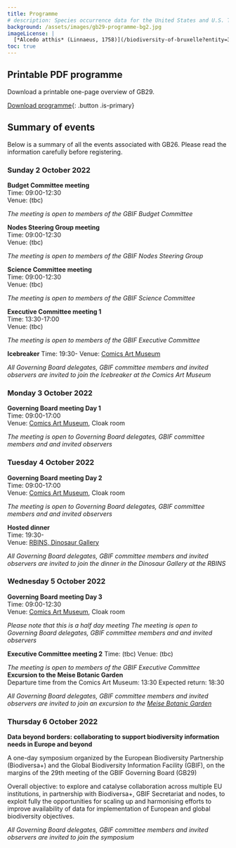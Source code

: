```yaml
---
title: Programme
# description: Species occurrence data for the United States and U.S. Territories.
background: /assets/images/gb29-programme-bg2.jpg
imageLicense: |
  [*Alcedo atthis* (Linnaeus, 1758)](/biodiversity-of-bruxelle?entity=3058851394&view=TABLE) observed in Belgium by jrassart (licensed under http://creativecommons.org/licenses/by-nc/4.0/)
toc: true
---
```


## Printable PDF programme

Download a printable one-page overview of GB29.

[Download programme](/assets/documents/programme.pdf){: .button .is-primary}

## Summary of events
Below is a summary of all the events associated with GB26. Please read the information carefully before registering. 

### Sunday 2 October 2022

**Budget Committee meeting**  
Time: 09:00-12:30   
Venue: (tbc)  

*The meeting is open to members of the GBIF Budget Committee*

**Nodes Steering Group meeting**  
Time: 09:00-12:30   
Venue: (tbc)  

*The meeting is open to members of the GBIF Nodes Steering Group*

**Science Committee meeting**  
Time: 09:00-12:30   
Venue: (tbc)  

*The meeting is open to members of the GBIF Science Committee*

**Executive Committee meeting 1**  
Time: 13:30-17:00  
Venue: (tbc)  

*The meeting is open to members of the GBIF Executive Committee*

**Icebreaker** 
Time: 19:30- 
Venue: [Comics Art Museum](https://www.comicscenter.net/)  

*All Governing Board delegates, GBIF committee members and invited observers are invited to join the Icebreaker at the Comics Art Museum*

### Monday 3 October 2022
**Governing Board meeting Day 1**  
Time: 09:00-17:00   
Venue: [Comics Art Museum](https://www.comicscenter.net/), Cloak room  

*The meeting is open to Governing Board delegates, GBIF committee members and and invited observers*

### Tuesday 4 October 2022
**Governing Board meeting Day 2**  
Time: 09:00-17:00   
Venue: [Comics Art Museum](https://www.comicscenter.net/), Cloak room  

*The meeting is open to Governing Board delegates, GBIF committee members and and invited observers*  

**Hosted dinner**  
Time: 19:30-    
Venue: [RBINS, Dinosaur Gallery](https://www.naturalsciences.be/en/museum/exhibitions-view/239/394/390)

*All Governing Board delegates, GBIF committee members and invited observers are invited to join the dinner in the Dinosaur Gallery at the RBINS*

### Wednesday 5 October 2022
**Governing Board meeting Day 3**  
Time: 09:00-12:30   
Venue: [Comics Art Museum](https://www.comicscenter.net/), Cloak room  

*Please note that this is a half day meeting*
*The meeting is open to Governing Board delegates, GBIF committee members and and invited observers*

**Executive Committee meeting 2**
Time: (tbc)
Venue: (tbc)  

*The meeting is open to members of the GBIF Executive Committee*
**Excursion to the Meise Botanic Garden**  
Departure time from the Comics Art Museum: 13:30
Expected return: 18:30

*All Governing Board delegates, GBIF committee members and invited observers are invited to join an excursion to the [Meise Botanic Garden](https://www.plantentuinmeise.be)*

### Thursday 6 October 2022

**Data beyond borders: collaborating to support biodiversity information needs in Europe and beyond**
 
A one-day symposium organized by the European Biodiversity Partnership (Biodiversa+) and the Global Biodiversity Information Facility (GBIF), on the margins of the 29th meeting of the GBIF Governing Board (GB29)  

Overall objective: to explore and catalyse collaboration across multiple EU institutions, in partnership with Biodiversa+, GBIF Secretariat and nodes, to exploit fully the opportunities for scaling up and harmonising efforts to improve availability of data for  implementation of European and global biodiversity objectives.  

*All Governing Board delegates, GBIF committee members and invited observers are invited to join the symposium*
